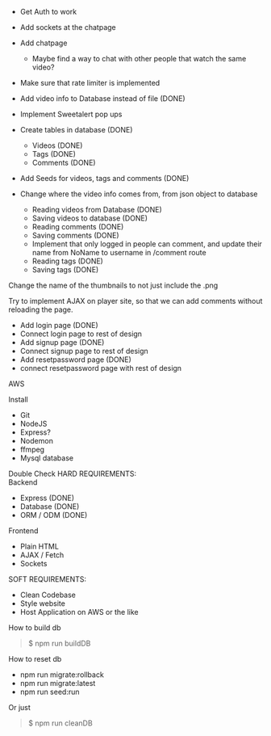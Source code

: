 - Get Auth to work
- Add sockets at the chatpage
- Add chatpage
    - Maybe find a way to chat with other people that watch the same video?

- Make sure that rate limiter is implemented

- Add video info to Database instead of file    (DONE)
- Implement Sweetalert pop ups
- Create tables in database (DONE)
    - Videos        (DONE)
    - Tags          (DONE)
    - Comments      (DONE)
- Add Seeds for videos, tags and comments   (DONE)

- Change where the video info comes from, from json object to database
    - Reading videos from Database  (DONE)
    - Saving videos to database     (DONE)
    - Reading comments              (DONE)
    - Saving comments               (DONE)
    - Implement that only logged in people can comment, and update their name from NoName to username in /comment route
    - Reading tags                  (DONE)
    - Saving tags                   (DONE)

Change the name of the thumbnails to not just include the .png

Try to implement AJAX on player site, so that we can add comments without reloading the page.


- Add login page                        (DONE)
- Connect login page to rest of design
- Add signup page                       (DONE)
- Connect signup page to rest of design
- Add resetpassword page                (DONE)
- connect resetpassword page with rest of design


AWS

Install
- Git
- NodeJS
- Express?
- Nodemon
- ffmpeg
- Mysql database

Double Check HARD REQUIREMENTS:  
Backend  
- Express       (DONE)
- Database      (DONE)
- ORM / ODM     (DONE)

Frontend  
- Plain HTML
- AJAX / Fetch
- Sockets

SOFT REQUIREMENTS:  
- Clean Codebase
- Style website
- Host Application on AWS or the like


How to build db
> $ npm run buildDB

How to reset db
- npm run migrate:rollback
- npm run migrate:latest
- npm run seed:run

Or just
> $ npm run cleanDB